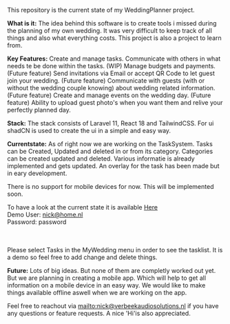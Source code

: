 This repository is the current state of my WeddingPlanner project.

<strong>What is it:</strong>
The idea behind this software is to create tools i missed during the planning of my own wedding.
It was very difficult to keep track of all things and also what everything costs.
This project is also a project to learn from. 

<strong>Key Features:</strong>
Create and manage tasks. Communicate with others in what needs te be done within the tasks. (WIP)
Manage budgets and payments. (Future feature)
Send invitations via Email or accept QR Code to let guest join your wedding. (Future feature)
Communicate with guests (with or without the wedding couple knowing) about wedding related information. (Future feature)
Create and manage events on the wedding day. (Future feature)
Ability to upload guest photo's when you want them and relive your perfectly planned day.

<strong>Stack:</strong>
The stack consists of Laravel 11, React 18 and TailwindCSS. For ui shadCN is used to create the ui in a simple and easy way.

<strong>Currentstate:</strong>
As of right now we are working on the TaskSystem. Tasks can be Created, Updated and deleted in or from its category. 
Categories can be created updated and deleted. Various informatie is already implemented and gets updated.
An overlay for the task has been made but in eary development. 

There is no support for mobile devices for now. This will be implemented soon.

To have a look at the current state it is available <a href="https://vibrant-napier.85-215-68-138.plesk.page/login">Here</a>
<br>
Demo User: nick@home.nl
<br>
Password: password

<br><br>
Please select Tasks in the MyWedding menu in order to see the tasklist. It is a demo so feel free to add change and delete things.

<strong>Future:</strong>
Lots of big ideas. But none of them are completly worked out yet.
But we are planning in creating a mobile app. Which will help to get all information on a mobile device in an easy way. 
We would like to make things available offline aswell when we are working on the app.

Feel free to reachout via <a href="mailto:nick@verbeekaudiosolutions.nl">mailto:nick@verbeekaudiosolutions.nl</a> if you have any questions or feature requests. A nice 'Hi'is also appreciated.
